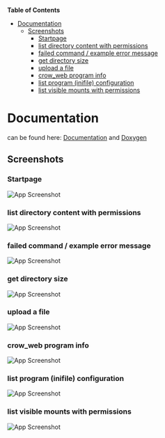 <!-- START doctoc generated TOC please keep comment here to allow auto update -->
<!-- DON'T EDIT THIS SECTION, INSTEAD RE-RUN doctoc TO UPDATE -->
**Table of Contents**

- [Documentation](#documentation)
  - [Screenshots](#screenshots)
    - [Startpage](#startpage)
    - [list directory content with permissions](#list-directory-content-with-permissions)
    - [failed command / example error message](#failed-command--example-error-message)
    - [get directory size](#get-directory-size)
    - [upload a file](#upload-a-file)
    - [crow_web program info](#crow_web-program-info)
    - [list program (inifile) configuration](#list-program-inifile-configuration)
    - [list visible mounts with permissions](#list-visible-mounts-with-permissions)

<!-- END doctoc generated TOC please keep comment here to allow auto update -->

# Documentation

can be found here: <a href="./Documentation/">Documentation</a> and <a href="./Documentation/doxygen">Doxygen</a>

## Screenshots

### Startpage

![App Screenshot](https://github.com/Zheng-Bote/web-srv_image-tester/blob/main/docs/img/01_en.png)

### list directory content with permissions

![App Screenshot](https://github.com/Zheng-Bote/web-srv_image-tester/blob/main/docs/img/02_en.png)

### failed command / example error message

![App Screenshot](https://github.com/Zheng-Bote/web-srv_image-tester/blob/main/docs/img/03_en.png)

### get directory size

![App Screenshot](https://github.com/Zheng-Bote/web-srv_image-tester/blob/main/docs/img/04_en.png)

### upload a file

![App Screenshot](https://github.com/Zheng-Bote/web-srv_image-tester/blob/main/docs/img/05_en.png)

### crow_web program info

![App Screenshot](https://github.com/Zheng-Bote/web-srv_image-tester/blob/main/docs/img/06_en.png)

### list program (inifile) configuration

![App Screenshot](https://github.com/Zheng-Bote/web-srv_image-tester/blob/main/docs/img/07_en.png)

### list visible mounts with permissions

![App Screenshot](https://github.com/Zheng-Bote/web-srv_image-tester/blob/main/docs/img/08_en.png)
